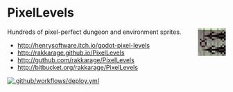 # PixelLevels

<img align="right" src="icon.png">

Hundreds of pixel-perfect dungeon and environment sprites.

- <http://henrysoftware.itch.io/godot-pixel-levels>
- <http://rakkarage.github.io/PixelLevels>
- <http://guthub.com/rakkarage/PixelLevels>
- <http://bitbucket.org/rakkarage/PixelLevels>

[![.github/workflows/deploy.yml](https://github.com/rakkarage/PixelLevels/actions/workflows/deploy.yml/badge.svg)](https://github.com/rakkarage/PixelLevels/actions/workflows/deploy.yml)
